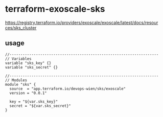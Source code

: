 # terraform-exoscale-sks
https://registry.terraform.io/providers/exoscale/exoscale/latest/docs/resources/sks_cluster

## usage

```
//--------------------------------------------------------------------
// Variables
variable "sks_key" {}
variable "sks_secret" {}

//--------------------------------------------------------------------
// Modules
module "sks" {
  source  = "app.terraform.io/devops-wien/sks/exoscale"
  version = "0.0.1"

  key = "${var.sks_key}"
  secret = "${var.sks_secret}"
}